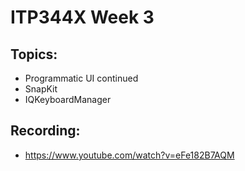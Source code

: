 # ITP344X Week 3
## Topics:
- Programmatic UI continued
- SnapKit
- IQKeyboardManager
## Recording:
- https://www.youtube.com/watch?v=eFe182B7AQM
